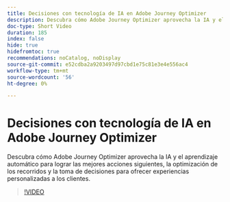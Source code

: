 ```yaml
---
title: Decisiones con tecnología de IA en Adobe Journey Optimizer
description: Descubra cómo Adobe Journey Optimizer aprovecha la IA y el aprendizaje automático para lograr las mejores acciones siguientes, la optimización de los recorridos y la toma de decisiones para ofrecer experiencias personalizadas a los clientes.
doc-type: Short Video
duration: 185
index: false
hide: true
hidefromtoc: true
recommendations: noCatalog, noDisplay
source-git-commit: e52cdba2a9203497d97cbd1e75c81e3e4e556ac4
workflow-type: tm+mt
source-wordcount: '56'
ht-degree: 0%

---
```



# Decisiones con tecnología de IA en Adobe Journey Optimizer

Descubra cómo Adobe Journey Optimizer aprovecha la IA y el aprendizaje automático para lograr las mejores acciones siguientes, la optimización de los recorridos y la toma de decisiones para ofrecer experiencias personalizadas a los clientes.

<!-- 62_S520_3442520_184_aipowered-decisioning-in-adobe-journey-optimizer -->
>[!VIDEO](https://video.tv.adobe.com/v/3458219/?learn=on&enablevpops=true)
